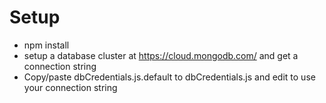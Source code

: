 # Setup

- npm install
- setup a database cluster at https://cloud.mongodb.com/ and get a connection string
- Copy/paste dbCredentials.js.default to dbCredentials.js and edit to use your connection string
